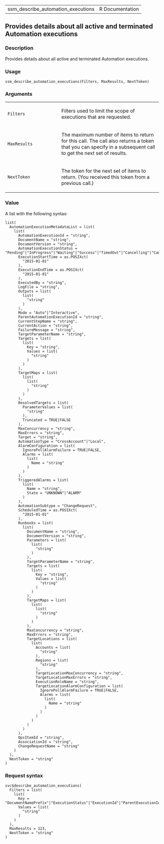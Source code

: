 <table style="width: 100%;">
<tbody>
<tr class="odd">
<td>ssm_describe_automation_executions</td>
<td style="text-align: right;">R Documentation</td>
</tr>
</tbody>
</table>

## Provides details about all active and terminated Automation executions

### Description

Provides details about all active and terminated Automation executions.

### Usage

    ssm_describe_automation_executions(Filters, MaxResults, NextToken)

### Arguments

<table>
<colgroup>
<col style="width: 35%" />
<col style="width: 65%" />
</colgroup>
<tbody>
<tr class="odd">
<td><code
id="ssm_describe_automation_executions_:_Filters">Filters</code></td>
<td><p>Filters used to limit the scope of executions that are
requested.</p></td>
</tr>
<tr class="even">
<td><code
id="ssm_describe_automation_executions_:_MaxResults">MaxResults</code></td>
<td><p>The maximum number of items to return for this call. The call
also returns a token that you can specify in a subsequent call to get
the next set of results.</p></td>
</tr>
<tr class="odd">
<td><code
id="ssm_describe_automation_executions_:_NextToken">NextToken</code></td>
<td><p>The token for the next set of items to return. (You received this
token from a previous call.)</p></td>
</tr>
</tbody>
</table>

### Value

A list with the following syntax:

    list(
      AutomationExecutionMetadataList = list(
        list(
          AutomationExecutionId = "string",
          DocumentName = "string",
          DocumentVersion = "string",
          AutomationExecutionStatus = "Pending"|"InProgress"|"Waiting"|"Success"|"TimedOut"|"Cancelling"|"Cancelled"|"Failed"|"PendingApproval"|"Approved"|"Rejected"|"Scheduled"|"RunbookInProgress"|"PendingChangeCalendarOverride"|"ChangeCalendarOverrideApproved"|"ChangeCalendarOverrideRejected"|"CompletedWithSuccess"|"CompletedWithFailure",
          ExecutionStartTime = as.POSIXct(
            "2015-01-01"
          ),
          ExecutionEndTime = as.POSIXct(
            "2015-01-01"
          ),
          ExecutedBy = "string",
          LogFile = "string",
          Outputs = list(
            list(
              "string"
            )
          ),
          Mode = "Auto"|"Interactive",
          ParentAutomationExecutionId = "string",
          CurrentStepName = "string",
          CurrentAction = "string",
          FailureMessage = "string",
          TargetParameterName = "string",
          Targets = list(
            list(
              Key = "string",
              Values = list(
                "string"
              )
            )
          ),
          TargetMaps = list(
            list(
              list(
                "string"
              )
            )
          ),
          ResolvedTargets = list(
            ParameterValues = list(
              "string"
            ),
            Truncated = TRUE|FALSE
          ),
          MaxConcurrency = "string",
          MaxErrors = "string",
          Target = "string",
          AutomationType = "CrossAccount"|"Local",
          AlarmConfiguration = list(
            IgnorePollAlarmFailure = TRUE|FALSE,
            Alarms = list(
              list(
                Name = "string"
              )
            )
          ),
          TriggeredAlarms = list(
            list(
              Name = "string",
              State = "UNKNOWN"|"ALARM"
            )
          ),
          AutomationSubtype = "ChangeRequest",
          ScheduledTime = as.POSIXct(
            "2015-01-01"
          ),
          Runbooks = list(
            list(
              DocumentName = "string",
              DocumentVersion = "string",
              Parameters = list(
                list(
                  "string"
                )
              ),
              TargetParameterName = "string",
              Targets = list(
                list(
                  Key = "string",
                  Values = list(
                    "string"
                  )
                )
              ),
              TargetMaps = list(
                list(
                  list(
                    "string"
                  )
                )
              ),
              MaxConcurrency = "string",
              MaxErrors = "string",
              TargetLocations = list(
                list(
                  Accounts = list(
                    "string"
                  ),
                  Regions = list(
                    "string"
                  ),
                  TargetLocationMaxConcurrency = "string",
                  TargetLocationMaxErrors = "string",
                  ExecutionRoleName = "string",
                  TargetLocationAlarmConfiguration = list(
                    IgnorePollAlarmFailure = TRUE|FALSE,
                    Alarms = list(
                      list(
                        Name = "string"
                      )
                    )
                  )
                )
              )
            )
          ),
          OpsItemId = "string",
          AssociationId = "string",
          ChangeRequestName = "string"
        )
      ),
      NextToken = "string"
    )

### Request syntax

    svc$describe_automation_executions(
      Filters = list(
        list(
          Key = "DocumentNamePrefix"|"ExecutionStatus"|"ExecutionId"|"ParentExecutionId"|"CurrentAction"|"StartTimeBefore"|"StartTimeAfter"|"AutomationType"|"TagKey"|"TargetResourceGroup"|"AutomationSubtype"|"OpsItemId",
          Values = list(
            "string"
          )
        )
      ),
      MaxResults = 123,
      NextToken = "string"
    )
